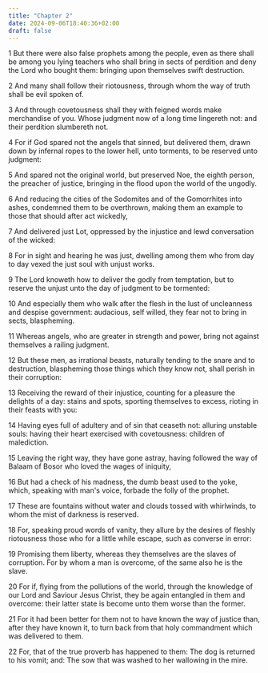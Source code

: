 ```yaml
---
title: "Chapter 2"
date: 2024-09-06T18:40:36+02:00
draft: false
---
```




1 But there were also false prophets among the people, even as there shall be among you lying teachers who shall bring in sects of perdition and deny the Lord who bought them: bringing upon themselves swift destruction.

2 And many shall follow their riotousness, through whom the way of truth shall be evil spoken of.

3 And through covetousness shall they with feigned words make merchandise of you. Whose judgment now of a long time lingereth not: and their perdition slumbereth not.

4 For if God spared not the angels that sinned, but delivered them, drawn down by infernal ropes to the lower hell, unto torments, to be reserved unto judgment:

5 And spared not the original world, but preserved Noe, the eighth person, the preacher of justice, bringing in the flood upon the world of the ungodly.

6 And reducing the cities of the Sodomites and of the Gomorrhites into ashes, condemned them to be overthrown, making them an example to those that should after act wickedly,

7 And delivered just Lot, oppressed by the injustice and lewd conversation of the wicked:

8 For in sight and hearing he was just, dwelling among them who from day to day vexed the just soul with unjust works.

9 The Lord knoweth how to deliver the godly from temptation, but to reserve the unjust unto the day of judgment to be tormented:

10 And especially them who walk after the flesh in the lust of uncleanness and despise government: audacious, self willed, they fear not to bring in sects, blaspheming.

11 Whereas angels, who are greater in strength and power, bring not against themselves a railing judgment.

12 But these men, as irrational beasts, naturally tending to the snare and to destruction, blaspheming those things which they know not, shall perish in their corruption:

13 Receiving the reward of their injustice, counting for a pleasure the delights of a day: stains and spots, sporting themselves to excess, rioting in their feasts with you:

14 Having eyes full of adultery and of sin that ceaseth not: alluring unstable souls: having their heart exercised with covetousness: children of malediction.

15 Leaving the right way, they have gone astray, having followed the way of Balaam of Bosor who loved the wages of iniquity,

16 But had a check of his madness, the dumb beast used to the yoke, which, speaking with man's voice, forbade the folly of the prophet.

17 These are fountains without water and clouds tossed with whirlwinds, to whom the mist of darkness is reserved.

18 For, speaking proud words of vanity, they allure by the desires of fleshly riotousness those who for a little while escape, such as converse in error:

19 Promising them liberty, whereas they themselves are the slaves of corruption. For by whom a man is overcome, of the same also he is the slave.

20 For if, flying from the pollutions of the world, through the knowledge of our Lord and Saviour Jesus Christ, they be again entangled in them and overcome: their latter state is become unto them worse than the former.

21 For it had been better for them not to have known the way of justice than, after they have known it, to turn back from that holy commandment which was delivered to them.

22 For, that of the true proverb has happened to them: The dog is returned to his vomit; and: The sow that was washed to her wallowing in the mire.

